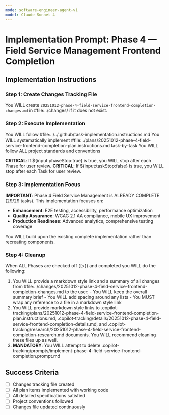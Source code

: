 ```yaml
---
mode: software-engineer-agent-v1
model: Claude Sonnet 4
---
```

<!-- markdownlint-disable-file -->
# Implementation Prompt: Phase 4 — Field Service Management Frontend Completion

## Implementation Instructions

### Step 1: Create Changes Tracking File

You WILL create `20251012-phase-4-field-service-frontend-completion-changes.md` in #file:../changes/ if it does not exist.

### Step 2: Execute Implementation

You WILL follow #file:../../.github/task-implementation.instructions.md
You WILL systematically implement #file:../plans/20251012-phase-4-field-service-frontend-completion-plan.instructions.md task-by-task
You WILL follow ALL project standards and conventions

**CRITICAL**: If ${input:phaseStop:true} is true, you WILL stop after each Phase for user review.
**CRITICAL**: If ${input:taskStop:false} is true, you WILL stop after each Task for user review.

### Step 3: Implementation Focus

**IMPORTANT**: Phase 4 Field Service Management is ALREADY COMPLETE (29/29 tasks). This implementation focuses on:
- **Enhancement**: E2E testing, accessibility, performance optimization
- **Quality Assurance**: WCAG 2.1 AA compliance, mobile UX improvement
- **Production Readiness**: Advanced analytics, comprehensive testing coverage

You WILL build upon the existing complete implementation rather than recreating components.

### Step 4: Cleanup

When ALL Phases are checked off (`[x]`) and completed you WILL do the following:
  1. You WILL provide a markdown style link and a summary of all changes from #file:../changes/20251012-phase-4-field-service-frontend-completion-changes.md to the user:
    - You WILL keep the overall summary brief
    - You WILL add spacing around any lists
    - You MUST wrap any reference to a file in a markdown style link
  2. You WILL provide markdown style links to .copilot-tracking/plans/20251012-phase-4-field-service-frontend-completion-plan.instructions.md, .copilot-tracking/details/20251012-phase-4-field-service-frontend-completion-details.md, and .copilot-tracking/research/20251012-phase-4-field-service-frontend-completion-research.md documents. You WILL recommend cleaning these files up as well.
  3. **MANDATORY**: You WILL attempt to delete .copilot-tracking/prompts/implement-phase-4-field-service-frontend-completion.prompt.md

## Success Criteria

- [ ] Changes tracking file created
- [ ] All plan items implemented with working code
- [ ] All detailed specifications satisfied
- [ ] Project conventions followed
- [ ] Changes file updated continuously
